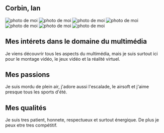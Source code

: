## **Corbin, Ian**

![photo de moi](https://user-images.githubusercontent.com/106936139/214934238-9585a1ee-3225-4bad-b483-e9c84b68e9ad.jpeg)
![photo de moi](https://user-images.githubusercontent.com/106936139/214934240-14c8b596-3857-4ac9-9fe4-c89de3f603e6.jpeg)
![photo de moi](https://user-images.githubusercontent.com/106936139/214934243-65f184ae-fa18-4c87-860e-366927a87b69.JPG)
![photo de moi](https://user-images.githubusercontent.com/106936139/214934246-fba9b234-f539-496c-b413-04fddda7aa5f.JPG)
![photo de moi](https://user-images.githubusercontent.com/106936139/214934249-c5d54800-c840-4448-9242-37deae19b06a.JPG)
![photo de moi](https://user-images.githubusercontent.com/106936139/214934250-13552460-4059-497e-8bf5-98f624b78581.JPG)
![photo de moi](https://user-images.githubusercontent.com/106936139/214934251-f249e4eb-61ed-423b-891d-74d29ae76eb8.jpg)

## **Mes intérets dans le domaine du multimédia**
Je viens découvrir tous les aspects du multimédia, mais je suis surtout ici pour le montage vidéo, le jeux vidéo et la réalité virtuel.

## Mes passions
Je suis mordu de plein air, j'adore aussi l'escalade, le airsoft et j'aime presque tous les sports d'été.

## Mes qualités
Je suis tres patient, honnete, respectueux et surtout énergique. De plus je peux etre tres compétitif.


